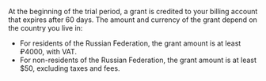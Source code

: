 At the beginning of the trial period, a grant is credited to your billing account that expires after 60 days. The amount and currency of the grant depend on the country you live in:

- For residents of the Russian Federation, the grant amount is at least ₽4000, with VAT.
- For non-residents of the Russian Federation, the grant amount is at least $50, excluding taxes and fees.

